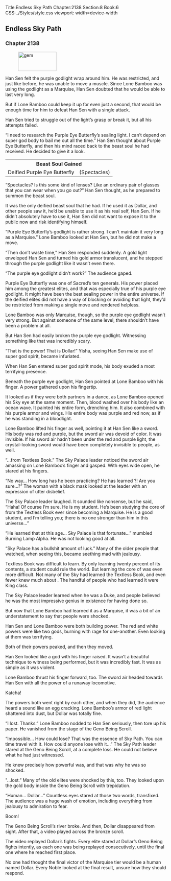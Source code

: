 Title:Endless Sky Path 
Chapter:2138 
Section:8 
Book:6 
CSS:../Styles/style.css 
viewport: width=device-width
  
## Endless Sky Path
### Chapter 2138 
<figure>
	<img src="../Images/gem.gif" alt="gem" id="gem" width="120" height="60" />
</figure>
  

  
  Han Sen felt the purple godlight wrap around him. He was restricted, and just like before, he was unable to move a muscle. Since Lone Bamboo was using the godlight as a Marquise, Han Sen doubted that he would be able to last very long.

But if Lone Bamboo could keep it up for even just a second, that would be enough time for him to defeat Han Sen with a single attack.

Han Sen tried to struggle out of the light’s grasp or break it, but all his attempts failed.

“I need to research the Purple Eye Butterfly’s sealing light. I can’t depend on super god body to bail me out all the time.” Han Sen thought about Purple Eye Butterfly, and then his mind raced back to the beast soul he had received. He decided to give it a look.

<div class="tables">
	<table class="beast">
		<tr>
			<th colspan="2">Beast Soul Gained</th>
		</tr><tr>
			<td>Deified Purple Eye Butterfly</td>
			<td>(Spectacles)</td>
		</tr>
	</table>
	<!-- Deified Beast Soul: Purple Eye Butterfly (Spectacles-type) -->
</div> 

“Spectacles? Is this some kind of lenses? Like an ordinary pair of glasses that you can wear when you go out?” Han Sen thought, as he prepared to summon the beast soul.

It was the only deified beast soul that he had. If he used it as Dollar, and other people saw it, he’d be unable to use it as his real self, Han Sen. If he didn’t absolutely have to use it, Han Sen did not want to expose it to the public now and risk identifying himself.

“Purple Eye Butterfly’s godlight is rather strong. I can’t maintain it very long as a Marquise.” Lone Bamboo looked at Han Sen, but he did not make a move.

“Then don’t waste time,” Han Sen responded suddenly. A gold light enveloped Han Sen and turned his gold armor translucent, and he stepped through the purple godlight like it wasn’t even there.

“The purple eye godlight didn’t work?” The audience gaped.

Purple Eye Butterfly was one of Sacred’s ten generals. His power placed him among the greatest elites, and that was especially true of his purple eye godlight. It might have been the best sealing power in the entire universe. If the deified elites did not have a way of blocking or avoiding that light, they’d be restricted from making a single move and rendered helpless.

Lone Bamboo was only Marquise, though, so the purple eye godlight wasn’t very strong. But against someone of the same level, there shouldn’t have been a problem at all.

But Han Sen had easily broken the purple eye godlight. Witnessing something like that was incredibly scary.

“That is the power! That is Dollar!” Yisha, seeing Han Sen make use of super god spirit, became infuriated.

When Han Sen entered super god spirit mode, his body exuded a most terrifying presence.

Beneath the purple eye godlight, Han Sen pointed at Lone Bamboo with his finger. A power gathered upon his fingertip.

It looked as if they were both partners in a dance, as Lone Bamboo opened his Sky eye at the same moment. Then, blood washed over his body like an ocean wave. It painted his entire form, drenching him. It also combined with his purple armor and wings. His entire body was purple and red now, as if he was standing in a bloodlight.

Lone Bamboo lifted his finger as well, pointing it at Han Sen like a sword. His body was red and purple, but the sword air was devoid of color. It was invisible. If his sword air hadn’t been under the red and purple light, the crystal-looking sword would have been completely invisible to people, as well.

“...from Textless Book.” The Sky Palace leader noticed the sword air amassing on Lone Bamboo’s finger and gasped. With eyes wide open, he stared at his fingers.

“No way… How long has he been practicing? He has learned ?! Are you sure…?” The woman with a black mask looked at the leader with an expression of utter disbelief.

The Sky Palace leader laughed. It sounded like nonsense, but he said, “Haha! Of course I’m sure. He is my student. He’s been studying the core of from the Textless Book ever since becoming a Marquise. He is a good student, and I’m telling you; there is no one stronger than him in this universe…”

“He learned that at this age… Sky Palace is that fortunate…” mumbled Burning Lamp Alpha. He was not looking good at all.

“Sky Palace has a bullshit amount of luck.” Many of the older people that watched, when seeing this, became seething mad with jealousy.

Textless Book was difficult to learn. By only learning twenty percent of its contents, a student could rule the world. But learning the core of  was even more difficult. Not many of the Sky had learned the Textless Book, and even fewer knew much about . The handful of people who had learned it were King class.

The Sky Palace leader learned when he was a Duke, and people believed he was the most impressive genius in existence for having done so.

But now that Lone Bamboo had learned it as a Marquise, it was a bit of an understatement to say that people were shocked.

Han Sen and Lone Bamboo were both building power. The red and white powers were like two gods, burning with rage for one-another. Even looking at them was terrifying.

Both of their powers peaked, and then they moved.

Han Sen looked like a god with his finger raised. It wasn’t a beautiful technique to witness being performed, but it was incredibly fast. It was as simple as it was violent.

Lone Bamboo thrust his finger forward, too. The sword air headed towards Han Sen with all the power of a runaway locomotive.

Katcha!

The powers both went right by each other, and when they did, the audience heard a sound like an egg cracking. Lone Bamboo’s armor of red light shattered into dust, but Dollar was totally fine.

“I lost. Thanks.” Lone Bamboo nodded to Han Sen seriously, then tore up his paper. He vanished from the stage of the Geno Being Scroll.

“Impossible… How could lose? That was the essence of Sky Path. You can time travel with it. How could anyone lose with it…” The Sky Path leader stared at the Geno Being Scroll, at a complete loss. He could not believe what he had just witnessed.

He knew precisely how powerful  was, and that was why he was so shocked.

"...lost.” Many of the old elites were shocked by this, too. They looked upon the gold body inside the Geno Being Scroll with trepidation.

“Human… Dollar…” Countless eyes stared at those two words, transfixed. The audience was a huge wash of emotion, including everything from jealousy to admiration to fear.

Boom!

The Geno Being Scroll’s river broke. And then, Dollar disappeared from sight. After that, a video played across the bronze scroll.

The video replayed Dollar’s fights. Every elite stared at Dollar’s Geno Being fights intently, as each one was being replayed consecutively, until the final one where he reached first place.

No one had thought the final victor of the Marquise tier would be a human named Dollar. Every Noble looked at the final result, unsure how they should respond.

